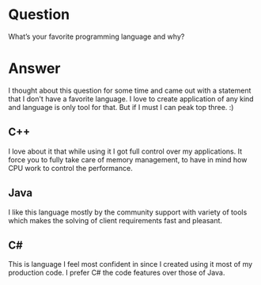 # Question
What’s your favorite programming language and why?

# Answer
I thought about this question for some time and came out with a statement that I don't have a favorite language. I love to create application of any kind and language is only tool for that. But if I must I can peak top three. :)

## C++
I love about it that while using it I got full control over my applications. It force you to fully take care of memory management, to have in mind how CPU work to control the performance.

## Java
I like this language mostly by the community support with variety of tools which makes the solving of client requirements fast and pleasant.

## C#
This is language I feel most confident in since I created using it most of my production code. I prefer C# the code features over those of Java.